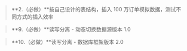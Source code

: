 > **2.（必做）**按自己设计的表结构，插入 100 万订单模拟数据，测试不同方式的插入效率



> **9.（必做）**读写分离 - 动态切换数据源版本 1.0



> **10.（必做）**读写分离 - 数据库框架版本 2.0

